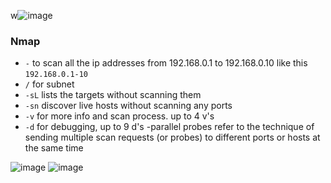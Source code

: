 w![image](https://github.com/user-attachments/assets/9d2fb1c0-1ef0-4883-a819-df225ae87e97)


### Nmap
- `-` to scan all the ip addresses from 192.168.0.1 to 192.168.0.10 like this `192.168.0.1-10`
- `/` for subnet
- `-sL` lists the targets without scanning them
- `-sn` discover live hosts without scanning any ports
- `-v` for more info and scan process. up to 4 v's
- `-d` for debugging, up to 9 d's
-parallel probes refer to the technique of sending multiple scan requests (or probes) to different ports or hosts at the same time

![image](https://github.com/user-attachments/assets/4a6c9dbf-ba69-4c37-9ce5-acd8f26b3437)
![image](https://github.com/user-attachments/assets/39d6ea45-b984-4f76-a7c7-1b34e3cc3718)
